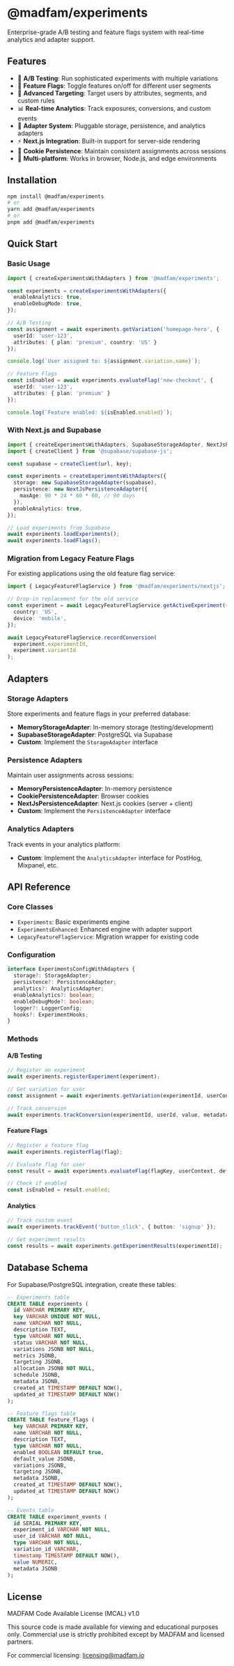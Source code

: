 # @madfam/experiments

Enterprise-grade A/B testing and feature flags system with real-time analytics and adapter support.

## Features

- 🧪 **A/B Testing**: Run sophisticated experiments with multiple variations
- 🚀 **Feature Flags**: Toggle features on/off for different user segments
- 🎯 **Advanced Targeting**: Target users by attributes, segments, and custom rules
- 📊 **Real-time Analytics**: Track exposures, conversions, and custom events
- 🔌 **Adapter System**: Pluggable storage, persistence, and analytics adapters
- ⚡ **Next.js Integration**: Built-in support for server-side rendering
- 🍪 **Cookie Persistence**: Maintain consistent assignments across sessions
- 📱 **Multi-platform**: Works in browser, Node.js, and edge environments

## Installation

```bash
npm install @madfam/experiments
# or
yarn add @madfam/experiments
# or
pnpm add @madfam/experiments
```

## Quick Start

### Basic Usage

```typescript
import { createExperimentsWithAdapters } from '@madfam/experiments';

const experiments = createExperimentsWithAdapters({
  enableAnalytics: true,
  enableDebugMode: true,
});

// A/B Testing
const assignment = await experiments.getVariation('homepage-hero', {
  userId: 'user-123',
  attributes: { plan: 'premium', country: 'US' }
});

console.log(`User assigned to: ${assignment.variation.name}`);

// Feature Flags
const isEnabled = await experiments.evaluateFlag('new-checkout', {
  userId: 'user-123',
  attributes: { plan: 'premium' }
});

console.log(`Feature enabled: ${isEnabled.enabled}`);
```

### With Next.js and Supabase

```typescript
import { createExperimentsWithAdapters, SupabaseStorageAdapter, NextJsPersistenceAdapter } from '@madfam/experiments';
import { createClient } from '@supabase/supabase-js';

const supabase = createClient(url, key);

const experiments = createExperimentsWithAdapters({
  storage: new SupabaseStorageAdapter(supabase),
  persistence: new NextJsPersistenceAdapter({
    maxAge: 90 * 24 * 60 * 60, // 90 days
  }),
  enableAnalytics: true,
});

// Load experiments from Supabase
await experiments.loadExperiments();
await experiments.loadFlags();
```

### Migration from Legacy Feature Flags

For existing applications using the old feature flag service:

```typescript
import { LegacyFeatureFlagService } from '@madfam/experiments/nextjs';

// Drop-in replacement for the old service
const experiment = await LegacyFeatureFlagService.getActiveExperiment({
  country: 'US',
  device: 'mobile',
});

await LegacyFeatureFlagService.recordConversion(
  experiment.experimentId,
  experiment.variantId
);
```

## Adapters

### Storage Adapters

Store experiments and feature flags in your preferred database:

- **MemoryStorageAdapter**: In-memory storage (testing/development)
- **SupabaseStorageAdapter**: PostgreSQL via Supabase
- **Custom**: Implement the `StorageAdapter` interface

### Persistence Adapters

Maintain user assignments across sessions:

- **MemoryPersistenceAdapter**: In-memory persistence
- **CookiePersistenceAdapter**: Browser cookies
- **NextJsPersistenceAdapter**: Next.js cookies (server + client)
- **Custom**: Implement the `PersistenceAdapter` interface

### Analytics Adapters

Track events in your analytics platform:

- **Custom**: Implement the `AnalyticsAdapter` interface for PostHog, Mixpanel, etc.

## API Reference

### Core Classes

- `Experiments`: Basic experiments engine
- `ExperimentsEnhanced`: Enhanced engine with adapter support
- `LegacyFeatureFlagService`: Migration wrapper for existing code

### Configuration

```typescript
interface ExperimentsConfigWithAdapters {
  storage?: StorageAdapter;
  persistence?: PersistenceAdapter;
  analytics?: AnalyticsAdapter;
  enableAnalytics?: boolean;
  enableDebugMode?: boolean;
  logger?: LoggerConfig;
  hooks?: ExperimentHooks;
}
```

### Methods

#### A/B Testing

```typescript
// Register an experiment
await experiments.registerExperiment(experiment);

// Get variation for user
const assignment = await experiments.getVariation(experimentId, userContext);

// Track conversion
await experiments.trackConversion(experimentId, userId, value, metadata);
```

#### Feature Flags

```typescript
// Register a feature flag
await experiments.registerFlag(flag);

// Evaluate flag for user
const result = await experiments.evaluateFlag(flagKey, userContext, defaultValue);

// Check if enabled
const isEnabled = result.enabled;
```

#### Analytics

```typescript
// Track custom event
await experiments.trackEvent('button_click', { button: 'signup' });

// Get experiment results
const results = await experiments.getExperimentResults(experimentId);
```

## Database Schema

For Supabase/PostgreSQL integration, create these tables:

```sql
-- Experiments table
CREATE TABLE experiments (
  id VARCHAR PRIMARY KEY,
  key VARCHAR UNIQUE NOT NULL,
  name VARCHAR NOT NULL,
  description TEXT,
  type VARCHAR NOT NULL,
  status VARCHAR NOT NULL,
  variations JSONB NOT NULL,
  metrics JSONB,
  targeting JSONB,
  allocation JSONB NOT NULL,
  schedule JSONB,
  metadata JSONB,
  created_at TIMESTAMP DEFAULT NOW(),
  updated_at TIMESTAMP DEFAULT NOW()
);

-- Feature flags table
CREATE TABLE feature_flags (
  key VARCHAR PRIMARY KEY,
  name VARCHAR NOT NULL,
  description TEXT,
  type VARCHAR NOT NULL,
  enabled BOOLEAN DEFAULT true,
  default_value JSONB,
  variations JSONB,
  targeting JSONB,
  metadata JSONB,
  created_at TIMESTAMP DEFAULT NOW(),
  updated_at TIMESTAMP DEFAULT NOW()
);

-- Events table
CREATE TABLE experiment_events (
  id SERIAL PRIMARY KEY,
  experiment_id VARCHAR NOT NULL,
  user_id VARCHAR NOT NULL,
  type VARCHAR NOT NULL,
  variation_id VARCHAR,
  timestamp TIMESTAMP DEFAULT NOW(),
  value NUMERIC,
  metadata JSONB
);
```

## License

MADFAM Code Available License (MCAL) v1.0

This source code is made available for viewing and educational purposes only.
Commercial use is strictly prohibited except by MADFAM and licensed partners.

For commercial licensing: licensing@madfam.io